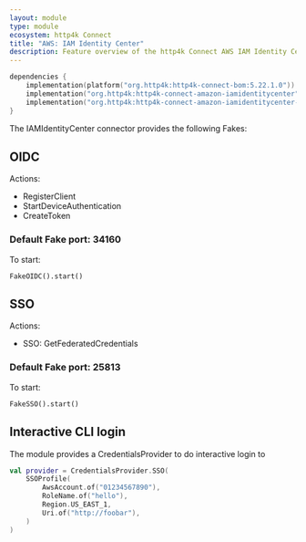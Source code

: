 ```yaml
---
layout: module
type: module
ecosystem: http4k Connect
title: "AWS: IAM Identity Center"
description: Feature overview of the http4k Connect AWS IAM Identity Center modules
---
```


```kotlin
dependencies {
    implementation(platform("org.http4k:http4k-connect-bom:5.22.1.0"))
    implementation("org.http4k:http4k-connect-amazon-iamidentitycenter")
    implementation("org.http4k:http4k-connect-amazon-iamidentitycenter-fake")
}
```


The IAMIdentityCenter connector provides the following Fakes:

## OIDC

Actions:
* RegisterClient
* StartDeviceAuthentication
* CreateToken

### Default Fake port: 34160

To start:

```
FakeOIDC().start()
```

## SSO

Actions:
* SSO: GetFederatedCredentials

### Default Fake port: 25813

To start:

```
FakeSSO().start()
```

## Interactive CLI login

The module provides a CredentialsProvider to do interactive login to

```kotlin
val provider = CredentialsProvider.SSO(
    SSOProfile(
        AwsAccount.of("01234567890"),
        RoleName.of("hello"),
        Region.US_EAST_1,
        Uri.of("http://foobar"),
    )
)
```
